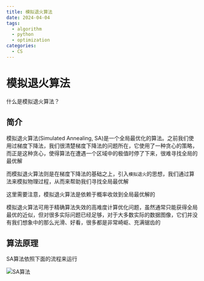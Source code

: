 ```yaml
---
title: 模拟退火算法
date: 2024-04-04
tags: 
  - algorithm
  - python
  - optimization
categories: 
  - CS
---
```


# 模拟退火算法

什么是模拟退火算法？

<!-- more -->

## 简介

模拟退火算法(Simulated Annealing, SA)是一个全局最优化的算法。之前我们使用过梯度下降法，我们很清楚梯度下降法的问题所在，它使用了一种贪心的策略，而正是这种贪心，使得算法在遭遇一个区域中的极值时停了下来，很难寻找全局的最优解

而模拟退火算法则是在梯度下降法的基础之上，引入`模拟退火`的思想，我们通过算法来模拟物理过程，从而来帮助我们寻找全局最优解

这里需要注意，模拟退火算法是依赖于概率收敛到全局最优解的

模拟退火算法可用于精确算法失效的高难度计算优化问题，虽然通常只能获得全局最优的近似，但对很多实际问题已经足够，对于大多数实际的数据图像，它们并没有我们想象中的那么光滑、好看，很多都是非常崎岖、充满锯齿的

## 算法原理

SA算法依照下面的流程来运行

![SA算法](https://mdstore.oss-cn-beijing.aliyuncs.com/markdown/SA%E7%AE%97%E6%B3%95.svg)

